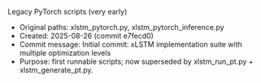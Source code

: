Legacy PyTorch scripts (very early)

- Original paths: xlstm_pytorch.py, xlstm_pytorch_inference.py
- Created: 2025-08-26 (commit e7fecd0)
- Commit message: Initial commit: xLSTM implementation suite with multiple optimization levels
- Purpose: first runnable scripts; now superseded by xlstm_run_pt.py + xlstm_generate_pt.py.
